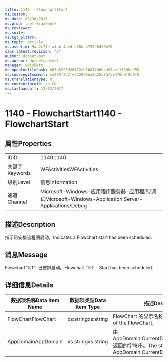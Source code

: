 ```yaml
---
title: 1140 - FlowchartStart
ms.custom: 
ms.date: 03/30/2017
ms.prod: .net-framework
ms.reviewer: 
ms.suite: 
ms.tgt_pltfrm: 
ms.topic: article
ms.assetid: 9aa2c71e-a4ab-4aed-b76d-4795e8493b70
caps.latest.revision: "2"
author: dotnet-bot
ms.author: dotnetcontent
manager: wpickett
ms.openlocfilehash: 663a5225d26f72eb1b877ddbea53acf1f39bdd55
ms.sourcegitcommit: ce279f2d7fe2220e6ea0a25a8a7a5370ddf8d9f0
ms.translationtype: MT
ms.contentlocale: zh-CN
ms.lasthandoff: 12/02/2017
---
```

# <a name="1140---flowchartstart"></a><span data-ttu-id="9fa36-102">1140 - FlowchartStart</span><span class="sxs-lookup"><span data-stu-id="9fa36-102">1140 - FlowchartStart</span></span>
## <a name="properties"></a><span data-ttu-id="9fa36-103">属性</span><span class="sxs-lookup"><span data-stu-id="9fa36-103">Properties</span></span>  
  
|||  
|-|-|  
|<span data-ttu-id="9fa36-104">ID</span><span class="sxs-lookup"><span data-stu-id="9fa36-104">ID</span></span>|<span data-ttu-id="9fa36-105">1140</span><span class="sxs-lookup"><span data-stu-id="9fa36-105">1140</span></span>|  
|<span data-ttu-id="9fa36-106">关键字</span><span class="sxs-lookup"><span data-stu-id="9fa36-106">Keywords</span></span>|<span data-ttu-id="9fa36-107">WFActivities</span><span class="sxs-lookup"><span data-stu-id="9fa36-107">WFActivities</span></span>|  
|<span data-ttu-id="9fa36-108">级别</span><span class="sxs-lookup"><span data-stu-id="9fa36-108">Level</span></span>|<span data-ttu-id="9fa36-109">信息</span><span class="sxs-lookup"><span data-stu-id="9fa36-109">Information</span></span>|  
|<span data-ttu-id="9fa36-110">通道</span><span class="sxs-lookup"><span data-stu-id="9fa36-110">Channel</span></span>|<span data-ttu-id="9fa36-111">Microsoft-Windows-应用程序服务器-应用程序/调试</span><span class="sxs-lookup"><span data-stu-id="9fa36-111">Microsoft-Windows-Application Server-Applications/Debug</span></span>|  
  
## <a name="description"></a><span data-ttu-id="9fa36-112">描述</span><span class="sxs-lookup"><span data-stu-id="9fa36-112">Description</span></span>  
 <span data-ttu-id="9fa36-113">指示已安排流程图启动。</span><span class="sxs-lookup"><span data-stu-id="9fa36-113">Indicates a Flowchart start has been scheduled.</span></span>  
  
## <a name="message"></a><span data-ttu-id="9fa36-114">消息</span><span class="sxs-lookup"><span data-stu-id="9fa36-114">Message</span></span>  
 <span data-ttu-id="9fa36-115">Flowchart“%1”- 已安排启动。</span><span class="sxs-lookup"><span data-stu-id="9fa36-115">Flowchart '%1' - Start has been scheduled.</span></span>  
  
## <a name="details"></a><span data-ttu-id="9fa36-116">详细信息</span><span class="sxs-lookup"><span data-stu-id="9fa36-116">Details</span></span>  
  
|<span data-ttu-id="9fa36-117">数据项名称</span><span class="sxs-lookup"><span data-stu-id="9fa36-117">Data Item Name</span></span>|<span data-ttu-id="9fa36-118">数据项类型</span><span class="sxs-lookup"><span data-stu-id="9fa36-118">Data Item Type</span></span>|<span data-ttu-id="9fa36-119">描述</span><span class="sxs-lookup"><span data-stu-id="9fa36-119">Description</span></span>|  
|--------------------|--------------------|-----------------|  
|<span data-ttu-id="9fa36-120">FlowChart</span><span class="sxs-lookup"><span data-stu-id="9fa36-120">FlowChart</span></span>|<span data-ttu-id="9fa36-121">xs:string</span><span class="sxs-lookup"><span data-stu-id="9fa36-121">xs:string</span></span>|<span data-ttu-id="9fa36-122">FlowChart 的显示名称。</span><span class="sxs-lookup"><span data-stu-id="9fa36-122">The display name of the FlowChart.</span></span>|  
|<span data-ttu-id="9fa36-123">AppDomain</span><span class="sxs-lookup"><span data-stu-id="9fa36-123">AppDomain</span></span>|<span data-ttu-id="9fa36-124">xs:string</span><span class="sxs-lookup"><span data-stu-id="9fa36-124">xs:string</span></span>|<span data-ttu-id="9fa36-125">由 AppDomain.CurrentDomain.FriendlyName 返回的字符串。</span><span class="sxs-lookup"><span data-stu-id="9fa36-125">The string returned by AppDomain.CurrentDomain.FriendlyName.</span></span>|
